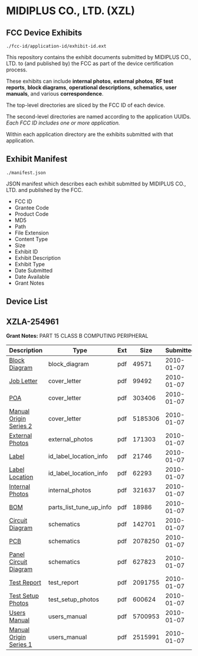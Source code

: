 # MIDIPLUS CO., LTD. (XZL)
## FCC Device Exhibits

```
./fcc-id/application-id/exhibit-id.ext
```

This repository contains the exhibit documents submitted by MIDIPLUS CO., LTD. to (and published by) the FCC as part of the device certification process.

These exhibits can include **internal photos**, **external photos**, **RF test reports**, **block diagrams**, **operational descriptions**, **schematics**, **user manuals**, and various **correspondence**.

The top-level directories are sliced by the FCC ID of each device.

The second-level directories are named according to the application UUIDs. *Each FCC ID includes one or more application.*

Within each application directory are the exhibits submitted with that application. 

## Exhibit Manifest

```
./manifest.json
```

JSON manifest which describes each exhibit submitted by MIDIPLUS CO., LTD. and published by the FCC.

- FCC ID
- Grantee Code
- Product Code
- MD5
- Path
- File Extension
- Content Type
- Size
- Exhibit ID
- Exhibit Description
- Exhibit Type
- Date Submitted
- Date Available
- Grant Notes

## Device List
## XZLA-254961
**Grant Notes:** PART 15 CLASS B COMPUTING PERIPHERAL

| Description | Type | Ext | Size | Submitted | Available |
| ----------- | ---- | --- | ---- | --------- | --------- |
| [Block Diagram](XZLA-254961/60b155c4d7b510ebafee41f561fdb874/1223747.pdf) | block_diagram | pdf | 49571 | 2010-01-07 | 2010-01-07 |
| [Job Letter](XZLA-254961/60b155c4d7b510ebafee41f561fdb874/1223738.pdf) | cover_letter | pdf | 99492 | 2010-01-07 | 2010-01-07 |
| [POA](XZLA-254961/60b155c4d7b510ebafee41f561fdb874/1223743.pdf) | cover_letter | pdf | 303406 | 2010-01-07 | 2010-01-07 |
| [Manual Origin Series 2](XZLA-254961/60b155c4d7b510ebafee41f561fdb874/1223742.pdf) | cover_letter | pdf | 5185306 | 2010-01-07 | 2010-01-07 |
| [External Photos](XZLA-254961/60b155c4d7b510ebafee41f561fdb874/1223749.pdf) | external_photos | pdf | 171303 | 2010-01-07 | 2010-01-07 |
| [Label](XZLA-254961/60b155c4d7b510ebafee41f561fdb874/1223739.pdf) | id_label_location_info | pdf | 21746 | 2010-01-07 | 2010-01-07 |
| [Label Location](XZLA-254961/60b155c4d7b510ebafee41f561fdb874/1223750.pdf) | id_label_location_info | pdf | 62293 | 2010-01-07 | 2010-01-07 |
| [Internal Photos](XZLA-254961/60b155c4d7b510ebafee41f561fdb874/1223737.pdf) | internal_photos | pdf | 321637 | 2010-01-07 | 2010-01-07 |
| [BOM](XZLA-254961/60b155c4d7b510ebafee41f561fdb874/1223736.pdf) | parts_list_tune_up_info | pdf | 18986 | 2010-01-07 | 2010-01-07 |
| [Circuit Diagram](XZLA-254961/60b155c4d7b510ebafee41f561fdb874/1223744.pdf) | schematics | pdf | 142701 | 2010-01-07 | 2010-01-07 |
| [PCB](XZLA-254961/60b155c4d7b510ebafee41f561fdb874/1223745.pdf) | schematics | pdf | 2078250 | 2010-01-07 | 2010-01-07 |
| [Panel Circuit Diagram](XZLA-254961/60b155c4d7b510ebafee41f561fdb874/1223746.pdf) | schematics | pdf | 627823 | 2010-01-07 | 2010-01-07 |
| [Test Report](XZLA-254961/60b155c4d7b510ebafee41f561fdb874/1223748.pdf) | test_report | pdf | 2091755 | 2010-01-07 | 2010-01-07 |
| [Test Setup Photos](XZLA-254961/60b155c4d7b510ebafee41f561fdb874/1223751.pdf) | test_setup_photos | pdf | 600624 | 2010-01-07 | 2010-01-07 |
| [Users Manual](XZLA-254961/60b155c4d7b510ebafee41f561fdb874/1223740.pdf) | users_manual | pdf | 5700953 | 2010-01-07 | 2010-01-07 |
| [Manual Origin Series 1](XZLA-254961/60b155c4d7b510ebafee41f561fdb874/1223741.pdf) | users_manual | pdf | 2515991 | 2010-01-07 | 2010-01-07 |
